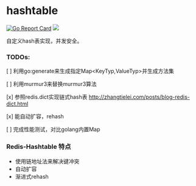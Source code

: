 # hashtable
[![Go Report Card](https://goreportcard.com/badge/github.com/yeqown/hashtable)](https://goreportcard.com/report/github.com/yeqown/hashtable) [![](https://godoc.org/github.com/yeqown/hashtable?status.svg)](https://godoc.org/github.com/yeqown/hashtable)

自定义hash表实现，并发安全。

### TODOs:

[ ] 利用go:generate来生成指定Map<KeyTyp,ValueTyp>并生成方法集

[ ] 利用murmur3来替换murmur3算法

[x] 参照redis.dict实现链式hash表 http://zhangtielei.com/posts/blog-redis-dict.html

[x] 能自动扩容，rehash

[ ] 完成性能测试，对比golang内置Map



### Redis-Hashtable 特点

* 使用链地址法来解决键冲突
* 自动扩容
* 渐进式rehash